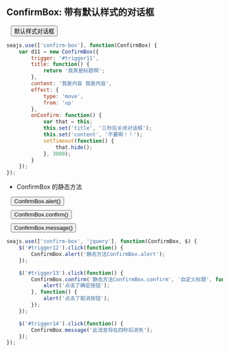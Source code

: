<link rel="stylesheet" href="https://a.alipayobjects.com/u/css/201206/3OW4k7WsaR.css" type="text/css" charset="utf-8">
<style>
    .overlay {
        width: 500px;
        height: 300px;
        background: #7F96C8;
        text-align:center;        
    }
    .overlay div {
        font-size:14px;
        margin:10px 0;
    }
    .overlay input {
        margin-top:20px;
    }
    input {
        display:block;
        margin:10px;
    }
</style>

## ConfirmBox: 带有默认样式的对话框

<div class="cell">
    <input type="button" id="trigger11" value="默认样式对话框" />
</div>

````javascript
seajs.use(['confirm-box'], function(ConfirmBox) {
    var d11 = new ConfirmBox({
        trigger: '#trigger11',
        title: function() {
            return '我真是标题啊';
        },
        content: '我是内容 我是内容',
        effect: {
            type: 'move',
            from: 'up'
        },
        onConfirm: function() {
            var that = this;
            this.set('title', '三秒后关闭对话框');
            this.set('content', '不要啊！！');            
            setTimeout(function() {
                that.hide();
            }, 3000);
        }
    });
});
````

* ConfirmBox 的静态方法

<div class="cell">
    <input type="button" id="trigger12" value="ConfirmBox.alert()" />    
    <input type="button" id="trigger13" value="ConfirmBox.confirm()" />
    <input type="button" id="trigger14" value="ConfirmBox.message()" />    
</div>

````javascript
seajs.use(['confirm-box', 'jquery'], function(ConfirmBox, $) {
    $('#trigger12').click(function() {
        ConfirmBox.alert('静态方法ConfirmBox.alert');
    });

    $('#trigger13').click(function() {
        ConfirmBox.confirm('静态方法ConfirmBox.confirm', '自定义标题', function() {
            alert('点击了确定按钮');
        }, function() {
            alert('点击了取消按钮');            
        });
    });

    $('#trigger14').click(function() {
        ConfirmBox.message('此消息将在四秒后消失');
    });
});
````

